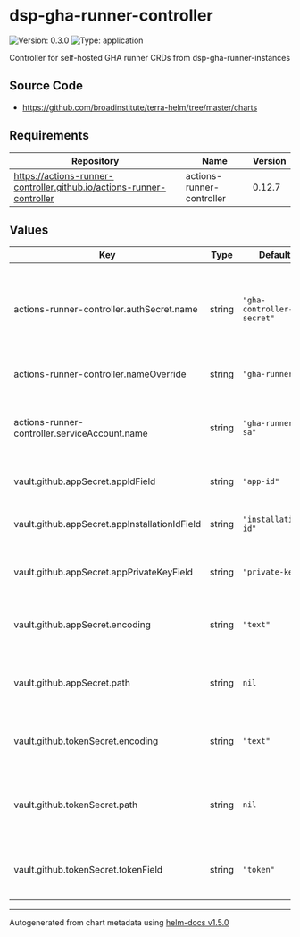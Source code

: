 # dsp-gha-runner-controller

![Version: 0.3.0](https://img.shields.io/badge/Version-0.3.0-informational?style=flat-square) ![Type: application](https://img.shields.io/badge/Type-application-informational?style=flat-square)

Controller for self-hosted GHA runner CRDs from dsp-gha-runner-instances

## Source Code

* <https://github.com/broadinstitute/terra-helm/tree/master/charts>

## Requirements

| Repository | Name | Version |
|------------|------|---------|
| https://actions-runner-controller.github.io/actions-runner-controller | actions-runner-controller | 0.12.7 |

## Values

| Key | Type | Default | Description |
|-----|------|---------|-------------|
| actions-runner-controller.authSecret.name | string | `"gha-controller-secret"` | (string) Name of the secret to create containing GitHub credentials from .vault.github |
| actions-runner-controller.nameOverride | string | `"gha-runner"` | (string) Name part to use in resources |
| actions-runner-controller.serviceAccount.name | string | `"gha-runner-sa"` | (string) Name of the service account to create to use for runner pods |
| vault.github.appSecret.appIdField | string | `"app-id"` | (string) Field name for GitHub app ID |
| vault.github.appSecret.appInstallationIdField | string | `"installation-id"` | (string) Field name for GitHub app installation ID |
| vault.github.appSecret.appPrivateKeyField | string | `"private-key"` | (string) Field name for GitHub app private key |
| vault.github.appSecret.encoding | string | `"text"` | (string) Encoding of field values, either `text` or `base64` |
| vault.github.appSecret.path | string | `nil` | Path within Vault to access app authentication fields |
| vault.github.tokenSecret.encoding | string | `"text"` | (string) Encoding of field values, either `text` or `base64` |
| vault.github.tokenSecret.path | string | `nil` | Path within Vault to access personal access token field |
| vault.github.tokenSecret.tokenField | string | `"token"` | (string) Field name for GitHub personal access token |

----------------------------------------------
Autogenerated from chart metadata using [helm-docs v1.5.0](https://github.com/norwoodj/helm-docs/releases/v1.5.0)
